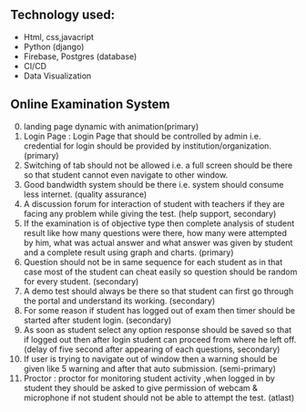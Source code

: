 ## Technology used: 
 - Html, css,javacript
 - Python (django)
 - Firebase, Postgres (database)
 - CI/CD
 - Data Visualization

## Online Examination System
0.   landing page dynamic with animation(primary)
1.   Login Page : Login Page that should be controlled by admin i.e. credential for login should be provided by institution/organization.  (primary) 
2.   Switching of tab should not be allowed i.e. a full screen should be there so that student cannot even navigate to other window.
3.   Good bandwidth system should be there i.e. system should consume less internet. (quality assurance)
4.   A discussion forum for interaction of student with teachers if they are facing any problem while giving the test. (help support, secondary)
5.   If the examination is of objective type then complete analysis of student result like how many questions were there, how many were attempted by him, what was actual answer and what answer was given by student and a complete result using graph and charts.  (primary)
6.   Question should not be in same sequence for each student as in that case most of the student can cheat easily so question should be random for every student. (secondary)
7.   A demo test should always be there so that student can first go through the portal and understand its working. (secondary)
8.   For some reason if student has logged out of exam then timer should be started after student login. (secondary)
9.   As soon as student select any option response should be saved so that if logged out then after login student can proceed from where he left off.(delay of five second after appearing of each questions, secondary)
10.  If user is trying to navigate out of window then a warning should be given like 5 warning and after that auto submission. (semi-primary)
11.  Proctor : proctor for monitoring student activity ,when logged in by student they should be asked to give permission of webcam & microphone if not student should not be able to attempt the test. (atlast)
 


